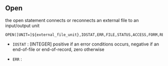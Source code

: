 ## Open
the open statement connects or reconnects an external file to an input/output unit

```Fortran
OPEN([UNIT=]${external_file_unit},IOSTAT,ERR,FILE,STATUS,ACCESS,FORM,RECL,BLANK,POSITION,ACTION,DELIM,PAD)
```

- `IOSTAT` : [INTEGER] positive if an error conditions occurs, negative if an end-of-file or end-of-record, zero otherwise

- `ERR` : 